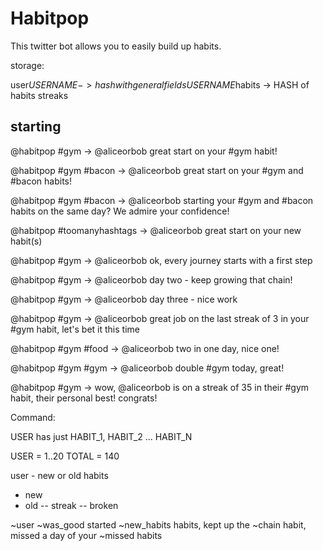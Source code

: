 # Habitpop

This twitter bot allows you to easily build up habits.

storage:

user$USERNAME -> hash with general fields
USERNAME$habits -> HASH of habits streaks


## starting

@habitpop #gym
-> @aliceorbob great start on your #gym habit!

@habitpop #gym #bacon
-> @aliceorbob great start on your #gym and #bacon habits!

@habitpop #gym #bacon
-> @aliceorbob starting your #gym and #bacon habits on the same day? We admire your confidence!

@habitpop #toomanyhashtags
-> @aliceorbob great start on your new habit(s)


@habitpop #gym
-> @aliceorbob ok, every journey starts with a first step

@habitpop #gym
-> @aliceorbob day two - keep growing that chain!

@habitpop #gym
-> @aliceorbob day three - nice work

@habitpop #gym
-> @aliceorbob great job on the last streak of 3 in your #gym habit, let's bet it this time

@habitpop #gym #food
-> @aliceorbob two in one day, nice one!

@habitpop #gym #gym
-> @aliceorbob double #gym today, great!

@habitpop #gym
-> wow, @aliceorbob is on a streak of 35 in their #gym habit, their personal best! congrats!


Command:

USER has just HABIT_1, HABIT_2 ... HABIT_N

USER = 1..20
TOTAL = 140

user - new or old
habits
- new
- old
-- streak
-- broken


~user ~was_good started ~new_habits habits, kept up the ~chain habit, missed a day of your ~missed habits
